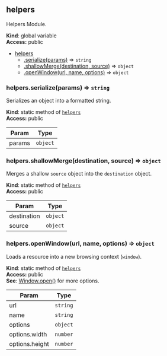 <a name="helpers"></a>

## helpers
Helpers Module.

**Kind**: global variable  
**Access:** public  

* [helpers](#helpers)
    * [.serialize(params)](#helpers.serialize) ⇒ <code>string</code>
    * [.shallowMerge(destination, source)](#helpers.shallowMerge) ⇒ <code>object</code>
    * [.openWindow(url, name, options)](#helpers.openWindow) ⇒ <code>object</code>

<a name="helpers.serialize"></a>

### helpers.serialize(params) ⇒ <code>string</code>
Serializes an object into a formatted string.

**Kind**: static method of <code>[helpers](#helpers)</code>  
**Access:** public  

| Param | Type |
| --- | --- |
| params | <code>object</code> | 

<a name="helpers.shallowMerge"></a>

### helpers.shallowMerge(destination, source) ⇒ <code>object</code>
Merges a shallow `source` object into the `destination` object.

**Kind**: static method of <code>[helpers](#helpers)</code>  
**Access:** public  

| Param | Type |
| --- | --- |
| destination | <code>object</code> | 
| source | <code>object</code> | 

<a name="helpers.openWindow"></a>

### helpers.openWindow(url, name, options) ⇒ <code>object</code>
Loads a resource into a new browsing context (`window`).

**Kind**: static method of <code>[helpers](#helpers)</code>  
**Access:** public  
**See**: [Window.open()](https://developer.mozilla.org/en-US/docs/Web/API/Window/open) for more options.  

| Param | Type |
| --- | --- |
| url | <code>string</code> | 
| name | <code>string</code> | 
| options | <code>object</code> | 
| options.width | <code>number</code> | 
| options.height | <code>number</code> | 

